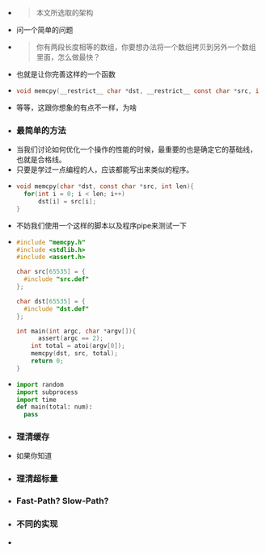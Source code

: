 - > 本文所选取的架构
- 问一个简单的问题
- > 你有两段长度相等的数组，你要想办法将一个数组拷贝到另外一个数组里面，怎么做最快？
- 也就是让你完善这样的一个函数
- ```c
  void memcpy(__restrict__ char *dst, __restrict__ const char *src, int len);
  ```
- 等等，这跟你想象的有点不一样，为啥
- ### 最简单的方法
- 当我们讨论如何优化一个操作的性能的时候，最重要的也是确定它的基础线，也就是合格线。
- 只要是学过一点编程的人，应该都能写出来类似的程序。
- ```c
  void memcpy(char *dst, const char *src, int len){
    for(int i = 0; i < len; i++)
      	dst[i] = src[i];
  }
  ```
- 不妨我们使用一个这样的脚本以及程序pipe来测试一下
- ```c
  #include "memcpy.h"
  #include <stdlib.h>
  #include <assert.h>
  
  char src[65535] = {
    #include "src.def"
  };
  
  char dst[65535] = {
    #include "dst.def"
  };
  
  int main(int argc, char *argv[]){
    	assert(argc == 2);
      int total = atoi(argv[0]);
      memcpy(dst, src, total);
      return 0;
  }
  
  ```
- ```python
  import random
  import subprocess
  import time
  def main(total: num):
  	pass
  ```
- ### 理清缓存
- 如果你知道
- ### 理清超标量
- ### Fast-Path? Slow-Path?
- ### 不同的实现
-